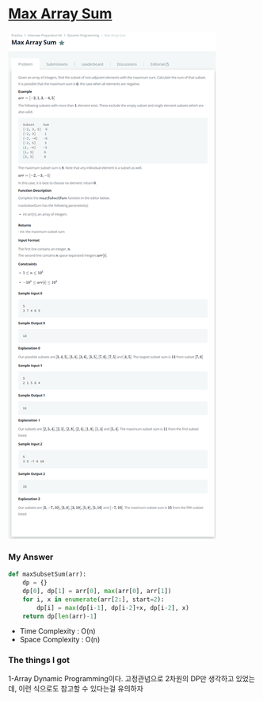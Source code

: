 # [Max Array Sum](https://www.hackerrank.com/challenges/max-array-sum/problem)

![image](Problem.png)



### My Answer

```python
def maxSubsetSum(arr):
    dp = {} 
    dp[0], dp[1] = arr[0], max(arr[0], arr[1])
    for i, x in enumerate(arr[2:], start=2):
        dp[i] = max(dp[i-1], dp[i-2]+x, dp[i-2], x)
    return dp[len(arr)-1]    
```

* Time Complexity : O(n)
* Space Complexity : O(n)



### The things I got

1-Array Dynamic Programming이다. 고정관념으로 2차원의 DP만 생각하고 있었는데, 이런 식으로도 참고할 수 있다는걸 유의하자  